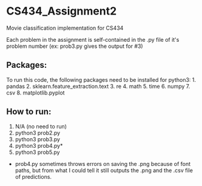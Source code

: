 # CS434_Assignment2
Movie classification implementation for CS434

Each problem in the assignment is self-contained in the .py file of it's problem number (ex: prob3.py gives the output for #3)

## Packages:
  To run this code, the following packages need to be installed for python3:
    1. pandas
    2. sklearn.feature_extraction.text
    3. re
    4. math
    5. time
    6. numpy
    7. csv
    8. matplotlib.pyplot

## How to run:
  1. N/A (no need to run)
  2. python3 prob2.py
  3. python3 prob3.py
  4. python3 prob4.py*
  5. python3 prob5.py
  
  * prob4.py sometimes throws errors on saving the .png because of font paths, but from what I could tell it still outputs the .png and       the .csv file of predictions. 

